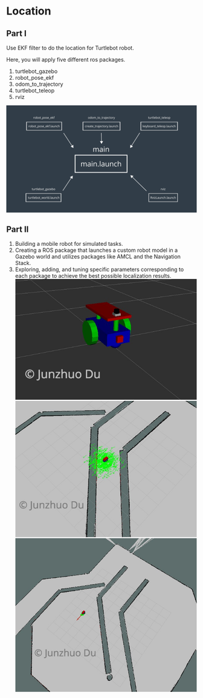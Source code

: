 # Location

## Part I
Use EKF filter to do the location for Turtlebot robot.

Here, you will apply five different ros packages.
1. turtlebot_gazebo
2. robot_pose_ekf
3. odom_to_trajectory
4. turtlebot_teleop
5. rviz 

![image](./images/image1.png)

## Part II
1. Building a mobile robot for simulated tasks.
2. Creating a ROS package that launches a custom robot model in a Gazebo world and utilizes packages like AMCL and the Navigation Stack.
3. Exploring, adding, and tuning specific parameters corresponding to each package to achieve the best possible localization results.
![image](./images/my_robot.png)
![image](./images/my_start.png)
![image](./images/my_end.png)
